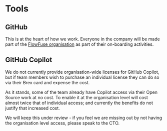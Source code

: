 # Tools

## GitHub

This is at the heart of how we work. Everyone in the company will be made part of the
[FlowFuse organisation](https://github.com/FlowFuse) as part of their on-boarding
activities.

## GitHub Copilot

We do not currently provide organisation-wide licenses for GitHub Copilot, but if
team members wish to purchase an individual license they can do so via their Brex
card and expense the cost.

As it stands, some of the team already have Copilot access via their Open Source work
at no cost. To enable it at the organisation level will cost almost twice that of
individual access; and currently the benefits do not justify that increased cost.

We will keep this under review - if you feel we are missing out by not having
the organisation level access, please speak to the CTO.

